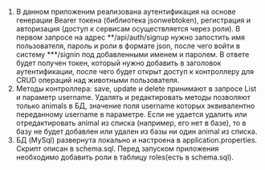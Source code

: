 1. В данном приложеним реализована аутентификация на основе генерации Bearer токена (библиотека jsonwebtoken), регистрация и авторизация 
(доступ к сервисам осуществляется через роли). В первом запросе на адрес **/api/auth/signup нужно запостить имя пользователя, пароль и роли в формате json, после чего 
войти в систему ***/signin под добавленными именем и паролем. В ответе будет получен токен, который нужно добавить в заголовок аутентификации, после чего будет 
открыт доступ к контроллеру для CRUD операций над животными пользователя.
2. Методы контроллера: save, update и delete принимают в запросе List и параметр username. Удалять и редактировать методы позволяют только animals в БД, 
значение поля username которых эквивалентно переданному username в параметре. Если не удается удалить или отредактировать animal из списка (например, его нет в базе), 
то в базу не будет добавлен или удален из базы ни один animal из списка.
3. БД (MySql) развернута локально и настроена в application.properties. Скрипт описан в schema.sql. Перед запуском приложения необходимо добавить роли в таблицу roles(есть в schema.sql).
